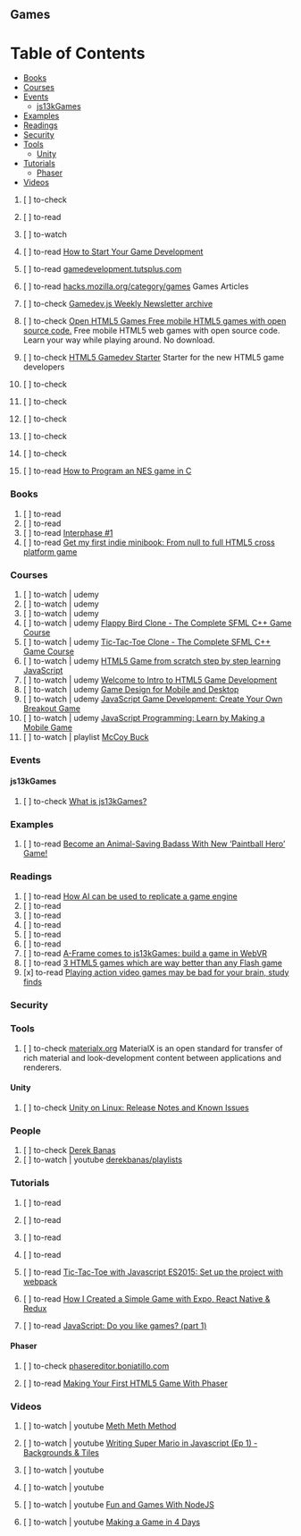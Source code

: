 ## Games

# Table of Contents
<!-- MarkdownTOC depth=4 -->
  - [Books](#books)
  - [Courses](#courses)
  - [Events](#events)
    - [js13kGames](#js13kGames)
  - [Examples](#examples)
  - [Readings](#readings)
  - [Security](#security)
  - [Tools](#tools)
    - [Unity](#unity)
  - [Tutorials](#tutorials)
    - [Phaser](#phaser)
  - [Videos](#videos)
<!-- /MarkdownTOC -->

  1. [ ] to-check []()
  1. [ ] to-read []()
  1. [ ] to-watch []()

  1. [ ] to-read [How to Start Your Game Development](https://unity3d.com/learn/tutorials/topics/developer-advice/how-start-your-game-development)
  1. [ ] to-read [gamedevelopment.tutsplus.com](https://gamedevelopment.tutsplus.com/)

  1. [ ] to-read [hacks.mozilla.org/category/games](https://hacks.mozilla.org/category/games/) Games Articles

  1. [ ] to-check [Gamedev.js Weekly Newsletter archive](http://gamedevjsweekly.com/archive.html)
  1. [ ] to-check [Open HTML5 Games Free mobile HTML5 games with open source code.](http://openhtml5games.com/) Free mobile HTML5 web games with open source code. Learn your way while playing around. No download.
  1. [ ] to-check [HTML5 Gamedev Starter](http://html5devstarter.enclavegames.com/) Starter for the new HTML5 game developers
  1. [ ] to-check []()
  1. [ ] to-check []()
  1. [ ] to-check []()
  1. [ ] to-check []()
  1. [ ] to-check []()

  1. [ ] to-read [How to Program an NES game in C](https://nesdoug.com/)

### Books

  1. [ ] to-read []()
  1. [ ] to-read []()
  1. [ ] to-read [Interphase #1](https://gumroad.com/l/ySfMa)
  1. [ ] to-read [Get my first indie minibook: From null to full HTML5 cross platform game](http://www.emanueleferonato.com/2015/06/08/get-my-first-indie-minibook-from-null-to-full-html5-cross-platform-game/)

### Courses

  1. [ ] to-watch | udemy []()
  1. [ ] to-watch | udemy []()
  1. [ ] to-watch | udemy []()
  1. [ ] to-watch | udemy [Flappy Bird Clone - The Complete SFML C++ Game Course](https://www.udemy.com/flappy-bird-sfml/learn/v4/overview)
  1. [ ] to-watch | udemy [Tic-Tac-Toe Clone - The Complete SFML C++ Game Course](https://www.udemy.com/tic-tac-toe-sfml/learn/v4/overview)
  1. [ ] to-watch | udemy [HTML5 Game from scratch step by step learning JavaScript](https://www.udemy.com/html5-game-from-scratch-step-by-step-learning-javascript/learn/v4/overview)
  1. [ ] to-watch | udemy [Welcome to Intro to HTML5 Game Development](https://www.udemy.com/intro-to-html5-game-development/learn/v4/overview)
  1. [ ] to-watch | udemy [Game Design for Mobile and Desktop](https://www.udemy.com/game-design-for-mobile-and-desktop/learn/v4/overview)
  1. [ ] to-watch | udemy [JavaScript Game Development: Create Your Own Breakout Game](https://www.udemy.com/javascript-game-development-create-your-own-breakout-game/learn/v4/overview)
  1. [ ] to-watch | udemy [JavaScript Programming: Learn by Making a Mobile Game](https://www.udemy.com/master-javascript/learn/v4/overview)
  1. [ ] to-watch | playlist [McCoy Buck](https://www.youtube.com/user/mtbuck24) 

### Events

#### js13kGames

  1. [ ] to-check [What is js13kGames?](http://js13kgames.com/)

### Examples

  1. [ ] to-read [Become an Animal-Saving Badass With New ‘Paintball Hero’ Game!](https://www.peta2.com/news/paintball-hero-game-app)

### Readings

  1. [ ] to-read [How AI can be used to replicate a game engine](https://hackernoon.com/how-ai-can-be-used-to-replicate-a-game-engine-6160d000b1e3)
  1. [ ] to-read []()
  1. [ ] to-read []()
  1. [ ] to-read []()
  1. [ ] to-read []()
  1. [ ] to-read []()
  1. [ ] to-read [A-Frame comes to js13kGames: build a game in WebVR](https://hacks.mozilla.org/2017/08/a-frame-comes-to-js13kgames/)
  1. [ ] to-read [3 HTML5 games which are way better than any Flash game](http://www.emanueleferonato.com/2017/08/09/3-html5-games-which-are-way-better-than-any-flash-game)
  1. [x] to-read [Playing action video games may be bad for your brain, study finds](http://www.cbc.ca/news/canada/montreal/shooting-video-games-health-1.4237361)

### Security

### Tools

  1. [ ] to-check [materialx.org](http://www.materialx.org/) MaterialX is an open standard for transfer of rich material and look-development content between applications and renderers. 

#### Unity

  1. [ ] to-check [Unity on Linux: Release Notes and Known Issues](https://forum.unity3d.com/threads/unity-on-linux-release-notes-and-known-issues.350256/#post-2648924)

### People

  1. [ ] to-check [Derek Banas](https://www.patreon.com/derekbanas)
  1. [ ] to-watch | youtube [derekbanas/playlists](https://www.youtube.com/user/derekbanas/playlists)

### Tutorials

  1. [ ] to-read []()
  1. [ ] to-read []()
  1. [ ] to-read []()
  1. [ ] to-read []()

  1. [ ] to-read [Tic-Tac-Toe with Javascript ES2015: Set up the project with webpack](https://medium.com/@alialaa/tic-tac-toe-with-javascript-es2015-set-up-the-project-with-webpack-547eadca8016)

  1. [ ] to-read [How I Created a Simple Game with Expo, React Native & Redux](https://codeburst.io/how-i-created-a-simple-game-with-expo-react-native-redux-cf4f0580f7f3)

  1. [ ] to-read [JavaScript: Do you like games? (part 1)](https://blog.hellojs.org/javascript-do-you-like-games-part-1-c1320c2c52ec)

#### Phaser

  1. [ ] to-check [phasereditor.boniatillo.com](http://phasereditor.boniatillo.com/)

  1. [ ] to-read [Making Your First HTML5 Game With Phaser](https://tutorialzine.com/2015/06/making-your-first-html5-game-with-phaser)

### Videos

  1. [ ] to-watch | youtube [Meth Meth Method](https://www.youtube.com/channel/UC8A0M0eDttdB11MHxX58vXQ/playlists)

  1. [ ] to-watch | youtube [Writing Super Mario in Javascript (Ep 1) - Backgrounds & Tiles](https://www.youtube.com/watch?v=g-FpDQ8Eqw8)
  1. [ ] to-watch | youtube []()
  1. [ ] to-watch | youtube []()
  1. [ ] to-watch | youtube [Fun and Games With NodeJS](https://www.youtube.com/watch?v=B2TkjKY0i3I)
  1. [ ] to-watch | youtube [Making a Game in 4 Days](https://www.youtube.com/watch?v=YuarwKY6rvs)

